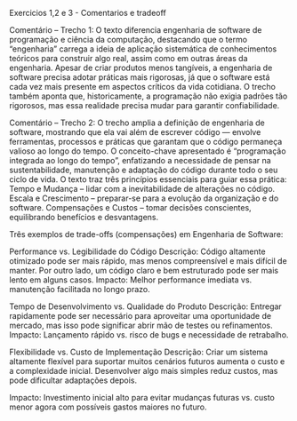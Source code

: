 Exercicios 1,2 e 3 - Comentarios e tradeoff

Comentário – Trecho 1:
O texto diferencia engenharia de software de programação e ciência da computação, destacando que o termo “engenharia” carrega a ideia de aplicação sistemática de conhecimentos teóricos para construir algo real, assim como em outras áreas da engenharia. Apesar de criar produtos menos tangíveis, a engenharia de software precisa adotar práticas mais rigorosas, já que o software está cada vez mais presente em aspectos críticos da vida cotidiana. O trecho também aponta que, historicamente, a programação não exigia padrões tão rigorosos, mas essa realidade precisa mudar para garantir confiabilidade.

Comentário – Trecho 2:
O trecho amplia a definição de engenharia de software, mostrando que ela vai além de escrever código — envolve ferramentas, processos e práticas que garantam que o código permaneça valioso ao longo do tempo. O conceito-chave apresentado é “programação integrada ao longo do tempo”, enfatizando a necessidade de pensar na sustentabilidade, manutenção e adaptação do código durante todo o seu ciclo de vida. O texto traz três princípios essenciais para guiar essa prática:
Tempo e Mudança – lidar com a inevitabilidade de alterações no código.
Escala e Crescimento – preparar-se para a evolução da organização e do software.
Compensações e Custos – tomar decisões conscientes, equilibrando benefícios e desvantagens.

Três exemplos de trade-offs (compensações) em Engenharia de Software:

Performance vs. Legibilidade do Código
Descrição: Código altamente otimizado pode ser mais rápido, mas menos compreensível e mais difícil de manter. Por outro lado, um código claro e bem estruturado pode ser mais lento em alguns casos.
Impacto: Melhor performance imediata vs. manutenção facilitada no longo prazo.

Tempo de Desenvolvimento vs. Qualidade do Produto
Descrição: Entregar rapidamente pode ser necessário para aproveitar uma oportunidade de mercado, mas isso pode significar abrir mão de testes ou refinamentos.
Impacto: Lançamento rápido vs. risco de bugs e necessidade de retrabalho.

Flexibilidade vs. Custo de Implementação
Descrição: Criar um sistema altamente flexível para suportar muitos cenários futuros aumenta o custo e a complexidade inicial. Desenvolver algo mais simples reduz custos, mas pode dificultar adaptações depois.

Impacto: Investimento inicial alto para evitar mudanças futuras vs. custo menor agora com possíveis gastos maiores no futuro.
